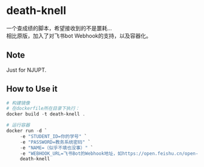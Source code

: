 # death-knell
一个查成绩的脚本，希望接收到的不是噩耗...  
相比原版，加入了对飞书bot Webhook的支持，以及容器化。

## Note

Just for NJUPT.

## How to Use it
```powershell
# 构建镜像
# 在dockerfile所在目录下执行：
docker build -t death-knell .

# 运行容器
docker run -d `
     -e "STUDENT_ID=你的学号" `
     -e "PASSWORD=教务系统密码" `
     -e "NAME=（似乎不填也没事）" `
     -e "WEBHOOK_URL=飞书Bot的Webhook地址，如https://open.feishu.cn/open-apis/bot/v2/hook/****" `
     death-knell
```
